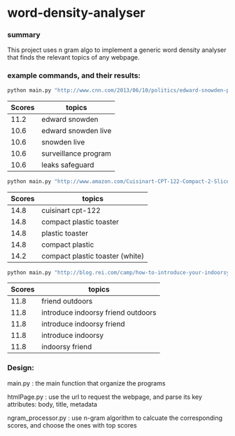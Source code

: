 # word-density-analyser

### summary
This project uses n gram algo to implement a generic word density analyser that finds the relevant topics of any webpage.



### example commands, and their results:
```sh
python main.py "http://www.cnn.com/2013/06/10/politics/edward-snowden-profile/" 
```
Scores | topics
------ | -------------
11.2  |  edward snowden
10.6  |  edward snowden live
10.6  |  snowden live
10.6  |  surveillance program
10.6  |  leaks safeguard
```sh
python main.py "http://www.amazon.com/Cuisinart-CPT-122-Compact-2-Slice-Toaster/dp/B009GQ034C/ref=sr_1_1?s=kitchen&ie=UTF8&qid=1431620315&sr=1-1&keywords=toaster"
```
Scores | topics
------ | -------------
14.8  |  cuisinart cpt-122
14.8  |  compact plastic toaster
14.8  |  plastic toaster
14.8  |  compact plastic
14.2  |  compact plastic toaster (white)

```sh
python main.py "http://blog.rei.com/camp/how-to-introduce-your-indoorsy-friend-to-the-outdoors/"
```
Scores | topics
------ | -------------
11.8  |  friend outdoors
11.8  |  introduce indoorsy friend outdoors
11.8  |  introduce indoorsy friend
11.8  |  introduce indoorsy
11.8  |  indoorsy friend

### Design:
main.py : the main function that organize the programs

htmlPage.py : use the url to request the webpage, and parse its key attributes: body, title, metadata 

ngram_processor.py : use n-gram algorithm to calcuate the corresponding scores, and choose the ones with top scores 
